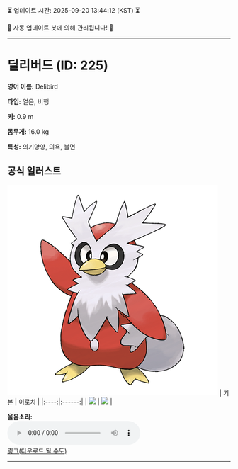 
⏳ 업데이트 시간: 2025-09-20 13:44:12 (KST) ⏳

🤖 자동 업데이트 봇에 의해 관리됩니다! 🤖

---

# 딜리버드 (ID: 225)
**영어 이름:** Delibird

**타입:** 얼음, 비행

**키:** 0.9 m

**몸무게:** 16.0 kg

**특성:** 의기양양, 의욕, 불면

## 공식 일러스트
![](https://raw.githubusercontent.com/PokeAPI/sprites/master/sprites/pokemon/other/official-artwork/225.png)
| 기본 | 이로치 |
|:----:|:------:|
| <img src="http://play.pokemonshowdown.com/sprites/ani/delibird.gif" width="200"> | <img src="http://play.pokemonshowdown.com/sprites/ani-shiny/delibird.gif" width="200"> |

**울음소리:**<br><audio controls src="https://raw.githubusercontent.com/PokeAPI/cries/main/cries/pokemon/latest/225.ogg"></audio><br> [링크(다운로드 될 수도)](https://raw.githubusercontent.com/PokeAPI/cries/main/cries/pokemon/latest/225.ogg)


---
